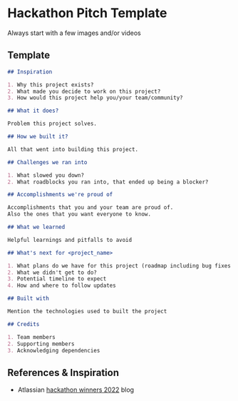 # Hackathon Pitch Template

Always start with a few images and/or videos

## Template

```md
## Inspiration

1. Why this project exists?
2. What made you decide to work on this project?
3. How would this project help you/your team/community?

## What it does?

Problem this project solves.

## How we built it?

All that went into building this project.

## Challenges we ran into

1. What slowed you down?
2. What roadblocks you ran into, that ended up being a blocker?

## Accomplishments we're proud of

Accomplishments that you and your team are proud of.
Also the ones that you want everyone to know.

## What we learned

Helpful learnings and pitfalls to avoid

## What's next for <project_name>

1. What plans do we have for this project (roadmap including bug fixes and features)?
2. What we didn't get to do?
3. Potential timeline to expect
4. How and where to follow updates

## Built with

Mention the technologies used to built the project

## Credits

1. Team members
2. Supporting members
3. Acknowledging dependencies
```

## References & Inspiration

- Atlassian [hackathon winners 2022](https://blog.developer.atlassian.com/codegeist-2022-hackathon-winners/) blog
